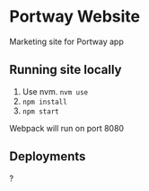 # Portway Website

Marketing site for Portway app


## Running site locally

1. Use nvm. `nvm use`
1. `npm install`
1. `npm start`

Webpack will run on port 8080


## Deployments

?